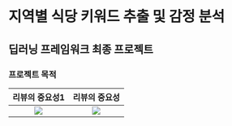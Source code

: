 # 지역별 식당 키워드 추출 및 감정 분석 
## 딥러닝 프레임워크 최종 프로젝트

### 프로젝트 목적

리뷰의 중요성1              |  리뷰의 중요성
:-------------------------:|:-------------------------:
![](https://user-images.githubusercontent.com/74261590/146876336-f078a493-af55-42b5-a91c-2cd3a8b86489.jpg)  |  ![](https://user-images.githubusercontent.com/74261590/146876291-b55f0e87-2e21-4607-a09b-fa94b2c795be.jpg)
